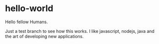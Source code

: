 # hello-world
Hello fellow Humans.

Just a test branch to see how this works.
I like javascript, nodejs, java and the art of developing new applications.
